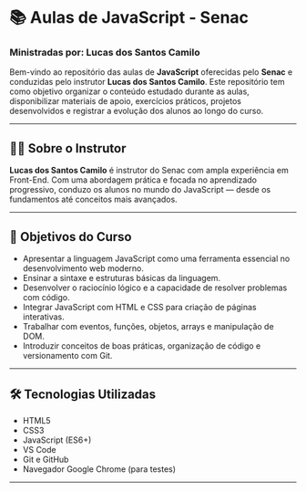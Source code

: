 # 📚 Aulas de JavaScript - Senac
### Ministradas por: Lucas dos Santos Camilo

Bem-vindo ao repositório das aulas de **JavaScript** oferecidas pelo **Senac** e conduzidas pelo instrutor **Lucas dos Santos Camilo**. Este repositório tem como objetivo organizar o conteúdo estudado durante as aulas, disponibilizar materiais de apoio, exercícios práticos, projetos desenvolvidos e registrar a evolução dos alunos ao longo do curso.

---

## 👨‍🏫 Sobre o Instrutor

**Lucas dos Santos Camilo** é instrutor do Senac com ampla experiência em Front-End. 
Com uma abordagem prática e focada no aprendizado progressivo, conduzo os alunos no mundo do JavaScript — desde os fundamentos até conceitos mais avançados.

---

## 📌 Objetivos do Curso

- Apresentar a linguagem JavaScript como uma ferramenta essencial no desenvolvimento web moderno.
- Ensinar a sintaxe e estruturas básicas da linguagem.
- Desenvolver o raciocínio lógico e a capacidade de resolver problemas com código.
- Integrar JavaScript com HTML e CSS para criação de páginas interativas.
- Trabalhar com eventos, funções, objetos, arrays e manipulação de DOM.
- Introduzir conceitos de boas práticas, organização de código e versionamento com Git.

---

## 🛠️ Tecnologias Utilizadas

- HTML5
- CSS3
- JavaScript (ES6+)
- VS Code
- Git e GitHub
- Navegador Google Chrome (para testes)

---
